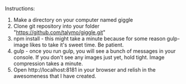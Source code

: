 Instructions:

1. Make a directory on your computer named giggle 
2. Clone git repository into your folder "https://github.com/talymo/giggle.git"
3. npm install - this might take a minute because for some reason gulp-image likes to take it's sweet time. Be patient.
4. gulp - once you run gulp, you will see a bunch of messages in your console. If you don't see any images just yet, hold tight. Image compression takes a minute.
5. Open http://localhost:8181 in your browser and relish in the awesomeness that I have created.
